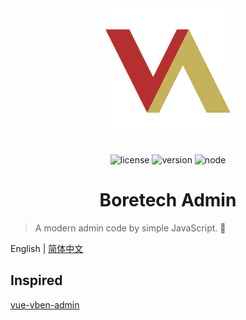<div align="center"><a href="https://github.com/boretech/admin"><img alt="BoretechAdmin Logo" width="200" height="200" src="./public/logo.svg"></a><br><br>

![license](https://img.shields.io/github/license/boretech/admin?style=flat-square) ![version](https://img.shields.io/github/package-json/v/boretech/admin?style=flat-square) ![node](https://img.shields.io/badge/node-%3E%3D%2016.15.0-brightgreen?style=flat-square)

<h1>Boretech Admin</h1>
</div>

> A modern admin code by simple JavaScript. 👑

English | [简体中文](./README.zh-CN.md)

## Inspired

[vue-vben-admin](https://github.com/vbenjs/vue-vben-admin)

